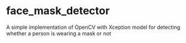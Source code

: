 # face_mask_detector
A simple implementation of OpenCV with Xception model for detecting whether a person is wearing a mask or not

